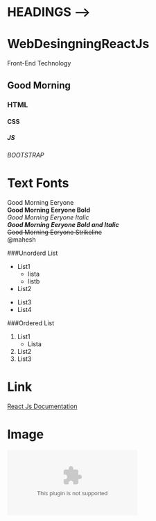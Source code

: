 # HEADINGS -->
# WebDesingningReactJs
Front-End Technology
## Good Morning
### HTML
#### CSS
##### JS
###### BOOTSTRAP

# Text Fonts
Good Morning Eeryone<br/>
**Good Morning Eeryone Bold**<br/>
*Good Morning Eeryone Italic*<br/>
***Good Morning Eeryone Bold and Italic***<br/>
~~Good Morning Eeryone Strikeline~~<br/>
@mahesh<br/>

###Unorderd List
* List1
    * lista
    * listb
* List2
- List3
- List4

###Ordered List
1. List1
   * Lista
2. List2
3. List3

# Link
[React Js Documentation](https://docs.google.com/document/u/0/d/1lELorixtr8LpUe3-2BLC-bJ_j4FsHTSdYwl2nPHEuRE/mobilebasic)
# Image
![Photo](www.google.com)
